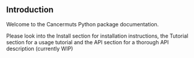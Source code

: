 ## Introduction

Welcome to the Cancermuts Python package documentation.

Please look into the Install section for installation instructions, the
Tutorial section for a usage tutorial and the API section for a thorough
API description (currently WIP)

